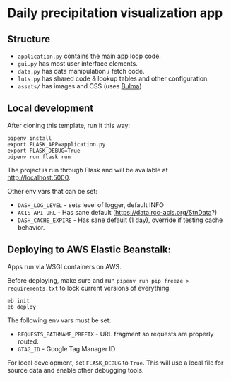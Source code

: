 # Daily precipitation visualization app

## Structure

 * `application.py` contains the main app loop code.
 * `gui.py` has most user interface elements.
 * `data.py` has data manipulation / fetch code.
 * `luts.py` has shared code & lookup tables and other configuration.
 * `assets/` has images and CSS (uses [Bulma](https://bulma.io))

## Local development

After cloning this template, run it this way:

```
pipenv install
export FLASK_APP=application.py
export FLASK_DEBUG=True
pipenv run flask run
```

The project is run through Flask and will be available at [http://localhost:5000](http://localhost:5000).

Other env vars that can be set:

 * `DASH_LOG_LEVEL` - sets level of logger, default INFO
 * `ACIS_API_URL` - Has sane default (https://data.rcc-acis.org/StnData?)
 * `DASH_CACHE_EXPIRE` - Has sane default (1 day), override if testing cache behavior.

## Deploying to AWS Elastic Beanstalk:

Apps run via WSGI containers on AWS.

Before deploying, make sure and run `pipenv run pip freeze > requirements.txt` to lock current versions of everything.

```
eb init
eb deploy
```

The following env vars must be set:

 * `REQUESTS_PATHNAME_PREFIX` - URL fragment so requests are properly routed.
 * `GTAG_ID` - Google Tag Manager ID

For local development, set `FLASK_DEBUG` to `True`.  This will use a local file for source data and enable other debugging tools.